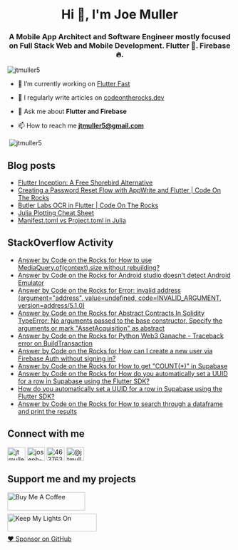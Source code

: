 <h1 align="center">Hi 👋, I'm Joe Muller</h1>
<h3 align="center">A Mobile App Architect and Software Engineer mostly focused on Full Stack Web and Mobile Development. Flutter 💙. Firebase 🔥.</h3>

<p align="left"> <img src="https://komarev.com/ghpvc/?username=jtmuller5&label=Profile%20views&color=0e75b6&style=flat" alt="jtmuller5" /> </p>

- 🔭 I’m currently working on [Flutter Fast](https://codeotr.github.io/flutter-fast-guide/)

- 📝 I regularly write articles on [codeontherocks.dev](https://codeontherocks.dev/)

- 💬 Ask me about **Flutter and Firebase**

- 📫 How to reach me **jtmuller5@gmail.com**
<p>&nbsp;<img align="center" src="https://github-readme-stats.vercel.app/api?username=jtmuller5&show_icons=true&locale=en" alt="jtmuller5" /></p>


## Blog posts
<!-- MEDIUM-STORY-LIST:START -->
- [Flutter Inception: A Free Shorebird Alternative](https://jtmuller5.medium.com/flutter-inception-18e2e8217fb?source=rss-832e1120db1f------2)
- [Creating a Password Reset Flow with AppWrite and Flutter | Code On The Rocks](https://jtmuller5.medium.com/creating-a-password-reset-flow-with-appwrite-and-flutter-code-on-the-rocks-9db556be3cb7?source=rss-832e1120db1f------2)
- [Butler Labs OCR in Flutter | Code On The Rocks](https://jtmuller5.medium.com/butler-labs-ocr-in-flutter-code-on-the-rocks-423518f2713a?source=rss-832e1120db1f------2)
- [Julia Plotting Cheat Sheet](https://jtmuller5.medium.com/julia-plotting-cheat-sheet-fc67086f8c17?source=rss-832e1120db1f------2)
- [Manifest.toml vs Project.toml in Julia](https://jtmuller5.medium.com/manifest-toml-vs-project-toml-in-julia-21ecbad6f92f?source=rss-832e1120db1f------2)
<!-- MEDIUM-STORY-LIST:END -->

## StackOverflow Activity
<!-- STACKOVERFLOW:START -->
- [Answer by Code on the Rocks for How to use MediaQuery.of&lpar;context&rpar;.size without rebuilding?](https://stackoverflow.com/questions/77537733/how-to-use-mediaquery-ofcontext-size-without-rebuilding/77546118#77546118)
- [Answer by Code on the Rocks for Android studio doesn&#39;t detect Android Emulator](https://stackoverflow.com/questions/68038272/android-studio-doesnt-detect-android-emulator/77545862#77545862)
- [Answer by Code on the Rocks for Error: invalid address &lpar;argument=&quot;address&quot;, value=undefined, code=INVALID_ARGUMENT, version=address/5.1.0&rpar;](https://stackoverflow.com/questions/67414584/error-invalid-address-argument-address-value-undefined-code-invalid-argume/77526314#77526314)
- [Answer by Code on the Rocks for Abstract Contracts In Solidity TypeError: No arguments passed to the base constructor. Specify the arguments or mark &quot;AssetAcquisition&quot; as abstract](https://stackoverflow.com/questions/76371529/abstract-contracts-in-solidity-typeerror-no-arguments-passed-to-the-base-constr/77520326#77520326)
- [Answer by Code on the Rocks for Python Web3 Ganache - Traceback error on BuildTransaction](https://stackoverflow.com/questions/70074514/python-web3-ganache-traceback-error-on-buildtransaction/77498168#77498168)
- [Answer by Code on the Rocks for How can I create a new user via Firebase Auth without signing in?](https://stackoverflow.com/questions/52433899/how-can-i-create-a-new-user-via-firebase-auth-without-signing-in/77419918#77419918)
- [Answer by Code on the Rocks for How to get &quot;COUNT&lpar;*&rpar;&quot; in Supabase](https://stackoverflow.com/questions/65612167/how-to-get-count-in-supabase/77356135#77356135)
- [Answer by Code on the Rocks for How do you automatically set a UUID for a row in Supabase using the Flutter SDK?](https://stackoverflow.com/questions/77331389/how-do-you-automatically-set-a-uuid-for-a-row-in-supabase-using-the-flutter-sdk/77331390#77331390)
- [How do you automatically set a UUID for a row in Supabase using the Flutter SDK?](https://stackoverflow.com/questions/77331389/how-do-you-automatically-set-a-uuid-for-a-row-in-supabase-using-the-flutter-sdk)
- [Answer by Code on the Rocks for How to search through a dataframe and print the results](https://stackoverflow.com/questions/77298516/how-to-search-through-a-dataframe-and-print-the-results/77298678#77298678)
<!-- STACKOVERFLOW:END -->

## Connect with me
<p align="left">
<a href="https://twitter.com/CodeOnTheRocks_" target="_blank"><img align="center" src="https://raw.githubusercontent.com/rahuldkjain/github-profile-readme-generator/master/src/images/icons/Social/twitter.svg" alt="jtmuller5" height="30" width="40" /></a>
<a href="https://linkedin.com/in/joseph-muller-iii-59671a10a" target="_blank"><img align="center" src="https://raw.githubusercontent.com/rahuldkjain/github-profile-readme-generator/master/src/images/icons/Social/linked-in-alt.svg" alt="joseph-muller-iii-59671a10a" height="30" width="40" /></a>
<a href="https://stackoverflow.com/users/12806961" target="_blank"><img align="center" src="https://raw.githubusercontent.com/rahuldkjain/github-profile-readme-generator/master/src/images/icons/Social/stack-overflow.svg" alt="4637638" height="30" width="40" /></a>
<a href="https://medium.com/@jtmuller5" target="_blank"><img align="center" src="https://raw.githubusercontent.com/rahuldkjain/github-profile-readme-generator/master/src/images/icons/Social/medium.svg" alt="@jtmuller5" height="30" width="40" /></a>
</p>

## Support me and my projects

<a href="https://buymeacoffee.com/mullr" target="_blank"><img align="left" src="https://cdn.buymeacoffee.com/buttons/default-orange.png" alt="Buy Me A Coffee" height="41" width="174"></a>
<br>
<br>

<a href="https://keepmylightson.xyz/support/joemuller" target="_blank"><img align="left" src="https://cdn.jsdelivr.net/gh/jtmuller5/strike/socials/Keep My Lights On BWY.png" alt="Keep My Lights On" height="40" width="200"></a>
<br>
<br>

[:heart: Sponsor on GitHub](https://github.com/sponsors/jtmuller5) 
